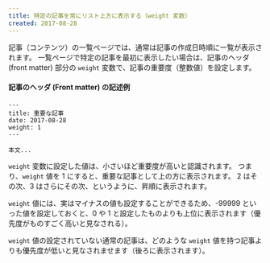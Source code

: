 ```yaml
---
title: 特定の記事を常にリスト上方に表示する（weight 変数）
created: 2017-08-28
---
```


記事（コンテンツ）の一覧ページでは、通常は記事の作成日時順に一覧が表示されます。
一覧ページで特定の記事を最初に表示したい場合は、記事のヘッダ (front matter) 部分の `weight` 変数で、記事の重要度（整数値）を設定します。

#### 記事のヘッダ (Front matter) の記述例

~~~
---
title: 重要な記事
date: 2017-08-28
weight: 1
---

本文...
~~~

`weight` 変数に設定した値は、小さいほど重要度が高いと認識されます。
つまり、`weight` 値を 1 にすると、重要な記事として上の方に表示されます。
2 はその次、3 はさらにその次、というように、昇順に表示されます。

`weight` 値には、実はマイナスの値も設定することができるため、-99999 といった値を設定しておくと、0 や 1 と設定したものよりも上位に表示されます（優先度がものすごく高いと見なされる）。

`weight` 値の設定されていない通常の記事は、どのような `weight` 値を持つ記事よりも優先度が低いと見なされませます（後ろに表示されます）。


